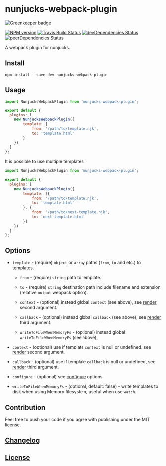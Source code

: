 # nunjucks-webpack-plugin

[![Greenkeeper badge](https://badges.greenkeeper.io/itgalaxy/nunjucks-webpack-plugin.svg)](https://greenkeeper.io/)

[![NPM version](https://img.shields.io/npm/v/nunjucks-webpack-plugin.svg)](https://www.npmjs.org/package/nunjucks-webpack-plugin) 
[![Travis Build Status](https://img.shields.io/travis/itgalaxy/nunjucks-webpack-plugin/master.svg?label=build)](https://travis-ci.org/itgalaxy/nunjucks-webpack-plugin) 
[![devDependencies Status](https://david-dm.org/itgalaxy/nunjucks-webpack-plugin/dev-status.svg)](https://david-dm.org/itgalaxy/nunjucks-webpack-plugin?type=dev)
[![peerDependencies Status](https://david-dm.org/itgalaxy/nunjucks-webpack-plugin/peer-status.svg)](https://david-dm.org/itgalaxy/nunjucks-webpack-plugin?type=peer)

A webpack plugin for nunjucks.

## Install

```shell
npm install --save-dev nunjucks-webpack-plugin
```

## Usage

```js
import NunjucksWebpackPlugin from 'nunjucks-webpack-plugin';

export default {
  plugins: [
    new NunjucksWebpackPlugin({
        template: {
            from: '/path/to/template.njk',
            to: 'template.html'
        }
    })
  ]
};
```

It is possible to use multiple templates:

```js
import NunjucksWebpackPlugin from 'nunjucks-webpack-plugin';

export default {
  plugins: [
    new NunjucksWebpackPlugin({
        template: [{
            from: '/path/to/template.njk',
            to: 'template.html'
        }, {
            from: '/path/to/next-template.njk',
            to: 'next-template.html'
        }]
    })
  ]
};
```

## Options

-   `template` - (require) `object` or `array` paths (`from`, `to` and etc.) to templates.

    -   `from` - (require) `string` path to template.
    
    -   `to` - (require) `string` destination path include filename and extension (relative `output` webpack option).
    
    -   `context` - (optional) instead global `context` (see above), 
        see [render](https://mozilla.github.io/nunjucks/api.html#render) second argument.
    
    -   `callback` - (optional) instead global `callback` (see above), 
        see [render](https://mozilla.github.io/nunjucks/api.html#render) third argument.

    -   `writeToFileWhenMemoryFs` - (optional) instead global `writeToFileWhenMemoryFs` (see above), 

-   `context` - (optional) use if template `context` is null or undefined, 
    see [render](https://mozilla.github.io/nunjucks/api.html#render) second argument.

-   `callback` - (optional) use if template `callback` is null or undefined,
    see [render](https://mozilla.github.io/nunjucks/api.html#render) third argument.

-   `configure` - (optional) see [configure](https://mozilla.github.io/nunjucks/api.html#configure) options.

-   `writeToFileWhenMemoryFs` - (optional, default: false) - write templates to disk when using Memory filesystem,
    useful when use `watch`.

## Contribution

Feel free to push your code if you agree with publishing under the MIT license.

## [Changelog](CHANGELOG.md)

## [License](LICENSE)

